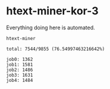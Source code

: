 # htext-miner-kor-3

Everything doing here is automated.

```
htext-miner

total: 7544/9855 (76.54997463216642%)

job0: 1362
job1: 1581
job2: 1486
job3: 1631
job4: 1484
```